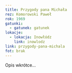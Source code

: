 ```yaml
---
title: Przygody pana Michała
rez: Komorowski Paweł
rok: 1969
gatunki: 
  - gatunek: gatunek
lokacje:
  - lokacja: Inowłódz
    link: inowlodz
link: przygody-pana-michala
fot: brak
---
```

Opis wkrótce…